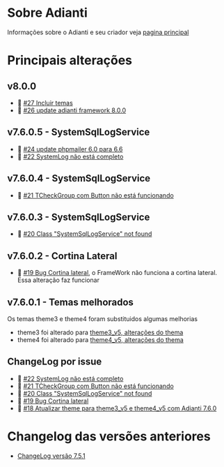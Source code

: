 # Sobre Adianti
Informações sobre o Adianti e seu criador veja  [pagina principal](../README.md)

# Principais alterações

## v8.0.0
* :hammer: [#27 Incluir temas](https://github.com/bjverde/adianti-fork-framework/issues/27)
* :hammer: [#26 update adianti framework 8.0.0](https://github.com/bjverde/adianti-fork-framework/issues/26)

## v7.6.0.5 - SystemSqlLogService
* 🐛 [#24 update phpmailer 6.0 para 6.6](https://github.com/bjverde/adianti-fork-framework/issues/24)
* 🐛 [#22 SystemLog não está completo](https://github.com/bjverde/adianti-fork-framework/issues/22)

## v7.6.0.4 - SystemSqlLogService
* 🐛 [#21 TCheckGroup com Button não está funcionando](https://github.com/bjverde/adianti-fork-framework/issues/21)

## v7.6.0.3 - SystemSqlLogService
* 🐛 [#20 Class "SystemSqlLogService" not found](https://github.com/bjverde/adianti-fork-framework/issues/20)

## v7.6.0.2 - Cortina Lateral
* 🐛 [#19 Bug Cortina lateral](https://github.com/bjverde/adianti-fork-framework/issues/19), o FrameWork não funciona a cortina lateral. Essa alteração faz funcionar

## v7.6.0.1 - Temas melhorados 
Os temas theme3 e theme4 foram substituidos algumas melhorias

* theme3 foi alterado para [theme3_v5, alterações do thema](https://github.com/bjverde/adianti-theme/blob/master/documents/framework_puro/bootstrap_theme3_v5.md)
* theme4 foi alterado para [theme4_v5, alterações do thema](https://github.com/bjverde/adianti-theme/blob/master/documents/framework_puro/material_theme4_v5.md)


## ChangeLog por issue
* 🐛 [#22 SystemLog não está completo](https://github.com/bjverde/adianti-fork-framework/issues/22)
* 🐛 [#21 TCheckGroup com Button não está funcionando](https://github.com/bjverde/adianti-fork-framework/issues/21)
* 🐛 [#20 Class "SystemSqlLogService" not found](https://github.com/bjverde/adianti-fork-framework/issues/20)
* 🐛 [#19 Bug Cortina lateral](https://github.com/bjverde/adianti-fork-framework/issues/19)
* 🔨 [#18 Atualizar theme para theme3_v5 e theme4_v5 com Adianti 7.6.0](https://github.com/bjverde/adianti-fork-framework/issues/18)

# Changelog das versões anteriores
* [ChangeLog versão 7.5.1](changelog_fork_7.5.1.md)
